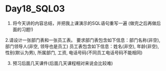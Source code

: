 # Day18_SQL03

1. 将今天讲的内容总结，并把我上课演示的SQL语句重写一遍 (做完之后再做后面的习题!)

2.请设计一张部门表和一张员工表。
要求部门表包含如下信息：部门名称(非空), 部门领导人(非空, 领导也是员工)
员工表包含如下信息：姓名(非空), 年龄(非空), 性别(默认为男), 所属部门, 工资, 电话号码(不同员工电话号码不能相同)

3. 预习后面几天课件(后面几天课程相对来说会比较难)